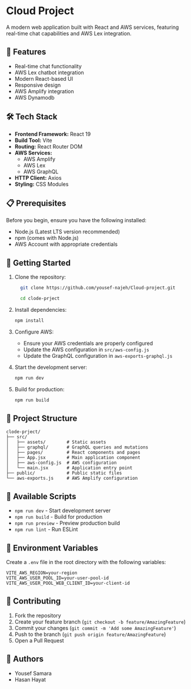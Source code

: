 # Cloud Project

A modern web application built with React and AWS services, featuring real-time chat capabilities and AWS Lex integration.

## 🚀 Features

- Real-time chat functionality
- AWS Lex chatbot integration
- Modern React-based UI
- Responsive design
- AWS Amplify integration
- AWS Dynamodb

## 🛠️ Tech Stack

- **Frontend Framework:** React 19
- **Build Tool:** Vite
- **Routing:** React Router DOM
- **AWS Services:**
  - AWS Amplify
  - AWS Lex
  - AWS GraphQL
- **HTTP Client:** Axios
- **Styling:** CSS Modules

## 📋 Prerequisites

Before you begin, ensure you have the following installed:
- Node.js (Latest LTS version recommended)
- npm (comes with Node.js)
- AWS Account with appropriate credentials

## 🚀 Getting Started

1. Clone the repository:
   ``` bash
     git clone https://github.com/yousef-najeh/Cloud-project.git

     cd clode-prject
   ```

2. Install dependencies:
   ```bash
   npm install
   ```

3. Configure AWS:
   - Ensure your AWS credentials are properly configured
   - Update the AWS configuration in `src/aws-config.js`
   - Update the GraphQL configuration in `aws-exports-graphql.js`

4. Start the development server:
   ```bash
   npm run dev
   ```

5. Build for production:
   ```bash
   npm run build
   ```

## 📁 Project Structure

```
clode-prject/
├── src/
│   ├── assets/        # Static assets
│   ├── graphql/       # GraphQL queries and mutations
│   ├── pages/         # React components and pages
│   ├── App.jsx        # Main application component
│   ├── aws-config.js  # AWS configuration
│   └── main.jsx       # Application entry point
├── public/            # Public static files
└── aws-exports.js     # AWS Amplify configuration
```

## 🔧 Available Scripts

- `npm run dev` - Start development server
- `npm run build` - Build for production
- `npm run preview` - Preview production build
- `npm run lint` - Run ESLint

## 🔐 Environment Variables

Create a `.env` file in the root directory with the following variables:
```
VITE_AWS_REGION=your-region
VITE_AWS_USER_POOL_ID=your-user-pool-id
VITE_AWS_USER_POOL_WEB_CLIENT_ID=your-client-id
```

## 🤝 Contributing

1. Fork the repository
2. Create your feature branch (`git checkout -b feature/AmazingFeature`)
3. Commit your changes (`git commit -m 'Add some AmazingFeature'`)
4. Push to the branch (`git push origin feature/AmazingFeature`)
5. Open a Pull Request


## 👥 Authors

- Yousef Samara
- Hasan Hayat
